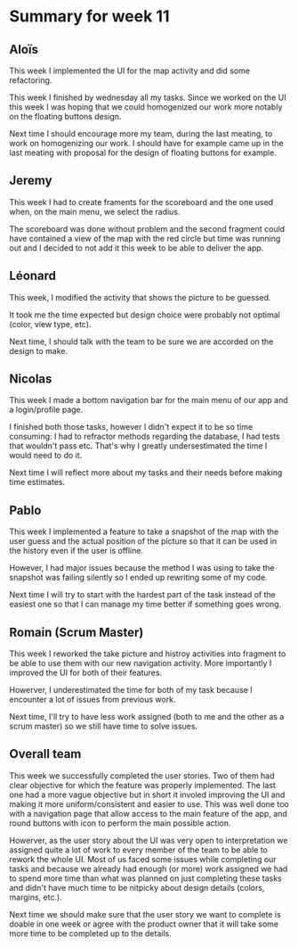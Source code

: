 # Summary for week 11


## Aloïs 

This week I implemented the UI for the map activity and did some refactoring.

This week I finished by wednesday all my tasks. Since we worked on the UI this week I was hoping that we could homogenized our work more notably on the floating buttons design.

Next time I should encourage more my team, during the last meating, to work on homogenizing our work. I should have for example came up in the last meating with proposal for the design of floating buttons for example.

## Jeremy

This week I had to create framents for the scoreboard and the one used when, on the main menu, we select the radius.

The scoreboard was done without problem and the second fragment could have contained a view of the map with the red circle but time was running out and I decided to not add it this week to be able to deliver the app.

## Léonard 

This week, I modified the activity that shows the picture to be guessed.

It took me the time expected but design choice were probably not optimal (color, view type, etc).

Next time, I should talk with the team to be sure we are accorded on the design to make.

## Nicolas 

This week I made a bottom navigation bar for the main menu of our app and a login/profile page.

I finished both those tasks, however I didn't expect it to be so time consuming: I had to refractor methods regarding the database, I had tests that wouldn't pass etc. That's why I greatly undersestimated the time I would need to do it.

Next time I will reflect more about my tasks and their needs before making time estimates.

## Pablo 

This week I implemented a feature to take a snapshot of the map with the user guess and the actual position of the picture so that it can be used in the history even if the user is offline.

However, I had major issues because the method I was using to take the snapshot was failing silently so I ended up rewriting some of my code.

Next time I will try to start with the hardest part of the task instead of the easiest one so that I can manage my time better if something goes wrong.

## Romain (Scrum Master)

This week I reworked the take picture and histroy activities into fragment to be able to use them with our new navigation activity. More importantly I improved the UI for both of their features.

Howerver, I underestimated the time for both of my task because I encounter a lot of issues from previous work.

Next time, I'll try to have less work assigned (both to me and the other as a scrum master) so we still have time to solve issues.


## Overall team

This week we successfully completed the user stories. Two of them had clear objective for which the feature was properly implemented. The last one had a more vague objective but in short it involed improving the UI and making it more uniform/consistent and easier to use. This was well done too with a navigation page that allow access to the main feature of the app, and round buttons with icon to perform the main possible action.

Howerver, as the user story about the UI was very open to interpretation we assigned quite a lot of work to every member of the team to be able to rework the whole UI. Most of us faced some issues while completing our tasks and because we already had enough (or more) work assigned we had to spend more time than what was planned on just completing these tasks and didn't have much time to be nitpicky about design details (colors, margins, etc.).

Next time we should make sure that the user story we want to complete is doable in one week or agree with the product owner that it will take some more time to be completed up to the details.
